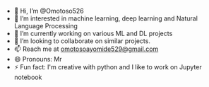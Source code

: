 - 👋 Hi, I’m @Omotoso526
- 👀 I’m interested in machine learning,  deep learning and Natural Language Processing 
- 🌱 I’m currently working on various ML and DL projects
- 💞️ I’m looking to collaborate on similar projects.
- 📫 Reach me at omotosoayomide529@gmail.com 
- 😄 Pronouns: Mr
- ⚡ Fun fact: I'm creative with python and I like to work on Jupyter notebook

<!---
Omotoso526/Omotoso526 is a ✨ special ✨ repository because its `README.md` (this file) appears on your GitHub profile.
You can click the Preview link to take a look at your changes.
--->
